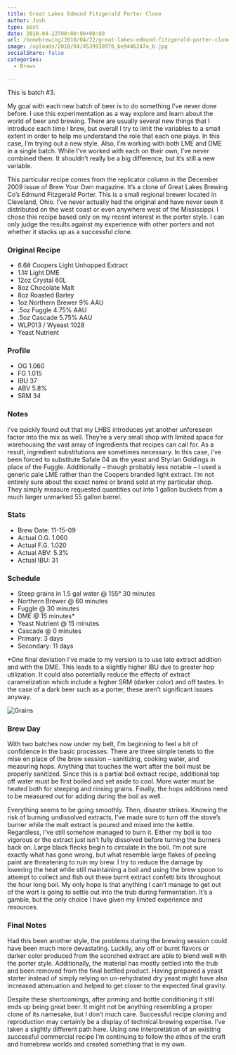 ```yaml
---
title: Great Lakes Edmund Fitzgerald Porter Clone
author: Josh
type: post
date: 2010-04-22T00:00:00+00:00
url: /homebrewing/2010/04/22/great-lakes-edmund-fitzgerald-porter-clone/
image: /uploads/2010/04/4539938976_be9446247a_b.jpg
socialShare: false
categories:
  - Brews

---
```


This is batch #3.

My goal with each new batch of beer is to do something I’ve never done before. I use this experimentation as a way explore and learn about the world of beer and brewing. There are usually several new things that I introduce each time I brew, but overall I try to limit the variables to a small extent in order to help me understand the role that each one plays. In this case, I’m trying out a new style. Also, I’m working with both LME and DME in a single batch. While I’ve worked with each on their own, I’ve never combined them. It shouldn’t really be a big difference, but it’s still a new variable.

<!-- more -->

This particular recipe comes from the replicator column in the December 2009 issue of Brew Your Own magazine. It’s a clone of Great Lakes Brewing Co’s Edmund Fitzgerald Porter. This is a small regional brewer located in Cleveland, Ohio. I’ve never actually had the original and have never seen it distributed on the west coast or even anywhere west of the Mississippi. I chose this recipe based only on my recent interest in the porter style. I can only judge the results against my experience with other porters and not whether it stacks up as a successful clone.

### Original Recipe

  * 6.6# Coopers Light Unhopped Extract
  * 1.1# Light DME
  * 12oz Crystal 60L
  * 8oz Chocolate Malt
  * 8oz Roasted Barley
  * 1oz Northern Brewer 9% AAU
  * .5oz Fuggle 4.75% AAU
  * .5oz Cascade 5.75% AAU
  * WLP013 / Wyeast 1028
  * Yeast Nutrient

### Profile

  * OG 1.060
  * FG 1.015
  * IBU 37
  * ABV 5.8%
  * SRM 34


### Notes

I’ve quickly found out that my LHBS introduces yet another unforeseen factor into the mix as well. They’re a very small shop with limited space for warehousing the vast array of ingredients that recipes can call for. As a result, ingredient substitutions are sometimes necessary. In this case, I’ve been forced to substitute Safale 04 as the yeast and Styrian Goldings in place of the Fuggle. Additionally &#8211; though probably less notable &#8211; I used a generic pale LME rather than the Coopers branded light extract. I’m not entirely sure about the exact name or brand sold at my particular shop. They simply measure requested quantities out into 1 gallon buckets from a much larger unmarked 55 gallon barrel.

### Stats

* Brew Date: 11-15-09
* Actual O.G. 1.060
* Actual F.G. 1.020
* Actual ABV: 5.3%
* Actual IBU: 31

### Schedule

* Steep grains in 1.5 gal water @ 155° 30 minutes
* Northern Brewer @ 60 minutes
* Fuggle @ 30 minutes
* DME @ 15 minutes*
* Yeast Nutrient @ 15 minutes
* Cascade @ 0 minutes
* Primary: 3 days
* Secondary: 11 days

*One final deviation I’ve made to my version is to use late extract addition and with the DME. This leads to a slightly higher IBU due to greater hop utilization. It could also potentially reduce the effects of extract caramelization which include a higher SRM (darker color) and off tastes. In the case of a dark beer such as a porter, these aren’t significant issues anyway.

![Grains](/images/homebrew/IMG_9850.jpg)

### Brew Day

With two batches now under my belt, I’m beginning to feel a bit of confidence in the basic processes. There are three simple tenets to the mise en place of the brew session &#8211; sanitizing, cooking water, and measuring hops. Anything that touches the wort after the boil must be properly sanitized. Since this is a partial boil extract recipe, additional top off water must be first boiled and set aside to cool. More water must be heated both for steeping and rinsing grains. Finally, the hops additions need to be measured out for adding during the boil as well.

Everything seems to be going smoothly. Then, disaster strikes. Knowing the risk of burning undissolved extracts, I’ve made sure to turn off the stove’s burner while the malt extract is poured and mixed into the kettle. Regardless, I’ve still somehow managed to burn it. Either my boil is too vigorous or the extract just isn’t fully dissolved before turning the burners back on. Large black flecks begin to circulate in the boil. I’m not sure exactly what has gone wrong, but what resemble large flakes of peeling paint are threatening to ruin my brew. I try to reduce the damage by lowering the heat while still maintaining a boil and using the brew spoon to attempt to collect and fish out these burnt extract confetti bits throughout the hour long boil. My only hope is that anything I can’t manage to get out of the wort is going to settle out into the trub during fermentation. It’s a gamble, but the only choice I have given my limited experience and resources.

### Final Notes

Had this been another style, the problems during the brewing session could have been much more devastating. Luckily, any off or burnt flavors or darker color produced from the scorched extract are able to blend well with the porter style. Additionally, the material has mostly settled into the trub and been removed from the final bottled product. Having prepared a yeast starter instead of simply relying on un-rehydrated dry yeast might have also increased attenuation and helped to get closer to the expected final gravity.

Despite these shortcomings, after priming and bottle conditioning it still ends up being great beer. It might not be anything resembling a proper clone of its namesake, but I don’t much care. Successful recipe cloning and reproduction may certainly be a display of technical brewing expertise. I’ve taken a slightly different path here. Using one interpretation of an existing successful commercial recipe I’m continuing to follow the ethos of the craft and homebrew worlds and created something that is my own.
